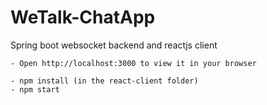 # WeTalk-ChatApp
Spring boot websocket backend and reactjs client
```
- Open http://localhost:3000 to view it in your browser
```
```
- npm install (in the react-client folder)
- npm start
```

